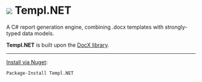 # ![](https://dl.dropboxusercontent.com/u/39512614/github/templ-dot-net/templ.svg) Templ.NET
A C# report generation engine, combining .docx templates with strongly-typed data models.

**Templ.NET** is built upon the [DocX library](https://docx.codeplex.com/).

***

[Install via Nuget](https://www.nuget.org/packages/Templ.NET):
```
Package-Install Templ.NET
```
